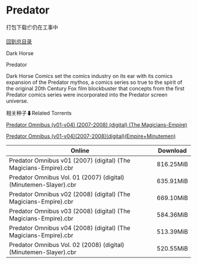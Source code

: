 # Predator

打包下载📦仍在工事中

[回到总目录](/Catalogs.md)

Dark Horse

Predator

Dark Horse Comics set the comics industry on its ear with its comics expansion of the Predator mythos, a comics series so true to the spirit of the original 20th Century Fox film blockbuster that concepts from the first Predator comics series were incorporated into the Predator screen universe.





相关种子⬇Related Torrents

[Predator Omnibus (v01-v04) (2007-2008) (digital) (The Magicians-Empire)](https://github.com/alicewish/markdown/blob/master/torrent/Predator-Omnibus--v01-v04---2007-2008---digital---The-Magicians-Empire.md)

[Predator Omnibus (v01-v04)(2007-2008)(digital)(Empire+Minutemen)](https://github.com/alicewish/markdown/blob/master/torrent/Predator-Omnibus--v01-v04--2007-2008--digital--Empire-Minutemen.md)

Online | Download
--- | ---
Predator Omnibus v01 (2007) (digital) (The Magicians-Empire).cbr | 816.25MiB
Predator Omnibus Vol. 01 (2007) (digital) (Minutemen-Slayer).cbr | 635.91MiB
Predator Omnibus v02 (2008) (digital) (The Magicians-Empire).cbr | 669.10MiB
Predator Omnibus v03 (2008) (digital) (The Magicians-Empire).cbr | 584.36MiB
Predator Omnibus v04 (2008) (digital) (The Magicians-Empire).cbr | 513.39MiB
Predator Omnibus Vol. 02 (2008) (digital) (Minutemen-Slayer).cbr | 520.55MiB